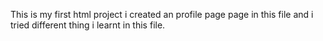 This is my first html project i created an profile page page in this file and i tried different thing i learnt in this file.
